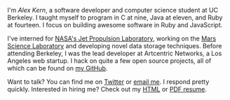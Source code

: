 I'm *Alex Kern*, a software developer and computer science student at UC Berkeley. I taught myself to program in C at nine, Java at eleven, and Ruby at fourteen. I focus on building awesome software in Ruby and JavaScript.

I've interned for [NASA's Jet Propulsion Laboratory][jpl], working on the [Mars Science Laboratory][msl] and developing novel data storage techniques. Before attending Berkeley, I was the lead developer at Artcentric Networks, a Los Angeles web startup. I hack on quite a few open source projects, all of which can be found on [my GitHub][github].

Want to talk? You can find me on [Twitter][twitter] or [email me][email]. I respond pretty quickly. Interested in hiring me? Check out my [HTML][html-resume] or [PDF resume][pdf-resume].

[jpl]: http://www.jpl.nasa.gov
[msl]: http://mars.jpl.nasa.gov/msl
[github]: https://github.com/CapnKernul
[twitter]: https://twitter.com/CapnKernul
[email]: mailto:alex@kernul.com
[html-resume]: /files/resume.html
[pdf-resume]: /files/resume.pdf
